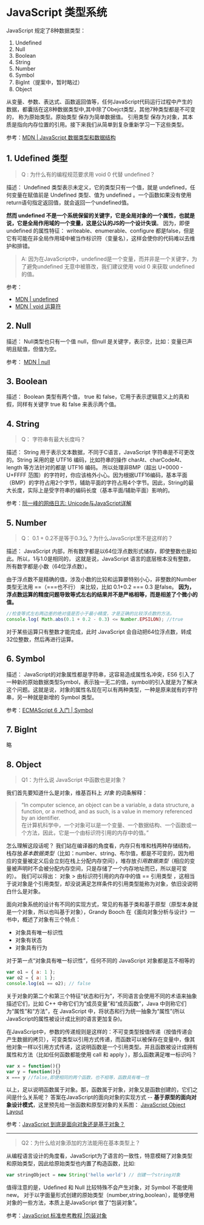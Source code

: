 # JavaScript 类型系统

JavaScript 规定了8种数据类型：

1. Undefined 
2. Null
3. Boolean
4. String
5. Number
6. Symbol
7. BigInt（提案中，暂时略过）
8. Object

从变量、参数、表达式、函数返回值等，任何JavaScript代码运行过程中产生的数据，都囊括在这8种数据类型中,其中除了Obejct类型，其他7种类型都是不可变的，
称为原始类型。原始类型 保存为简单数据值。 引用类型 保存为对象，其本质是指向内存位置的引用。接下来我们从简单到复杂重新学习一下这些类型。    

参考：[MDN | JavaScript 数据类型和数据结构](https://developer.mozilla.org/zh-CN/docs/Web/JavaScript/Data_structures)

##  1. Udefined 类型

> Q : 为什么有的编程规范要求用 void 0 代替 undefined？

描述： Undefined 类型表示未定义，它的类型只有一个值，就是 undefined，任何变量在赋值前是 Undefined 类型、值为 undefined 。一个函数如果没有使用return语句指定返回值，就会返回一个undefined值。

**然而 undefined 不是一个系统保留的关键字，它是全局对象的一个属性，也就是说，它是全局作用域的一个变量，这是公认的JS的一个设计失误**。 因为，即便undefined 的属性特征： writeable、enumerable、configure 都是false，但是它有可能在非全局作用域中被当作标识符（变量名），这样会使你的代码难以去维护和排错。

> A: 因为在JavaScript中，undefined是一个变量，而并非是一个关键字，为了避免undefined 无意中被篡改，我们建议使用 void 0 来获取 undefined 的值。

参考：
- [MDN | undefined](https://developer.mozilla.org/zh-CN/docs/Web/JavaScript/Reference/Global_Objects/undefined)
- [MDN | void 运算符](https://developer.mozilla.org/zh-CN/docs/Web/JavaScript/Reference/Operators/void)

## 2. Null

描述： Null类型也只有一个值 null，但null 是关键字，表示空，比如：变量已声明且赋值，但值为空。

参考： [MDN | null](https://developer.mozilla.org/zh-CN/docs/Web/JavaScript/Reference/Global_Objects/null)

## 3. Boolean

描述： Boolean 类型有两个值， true 和 false，它用于表示逻辑意义上的真和假，同样有关键字 true 和 false 来表示两个值。

## 4. String

> Q： 字符串有最大长度吗？

描述： String 用于表示文本数据，不同于C语言，JavaScript 字符串是不可更改的。String 采用的是 UTF16 编码，比如符串的操作 charAt、charCodeAt、length 等方法针对的都是 UTF16 编码。 所以处理非BMP（超出 U+0000 - U+FFFF 范围）的字符时，你应该格外小心。因为根据UTF16编码，基本平面（BMP）的字符占用2个字节，辅助平面的字符占用4个字节。因此，String的最大长度，实际上是受字符串的编码长度（基本平面/辅助平面）影响的。

参考：[阮一峰的网络日志: Unicode与JavaScript详解](https://www.ruanyifeng.com/blog/2014/12/unicode.html)


## 5. Number

> Q： 0.1 + 0.2不是等于0.3么？为什么JavaScript里不是这样的？

描述： JavaScript 内部，所有数字都是以64位浮点数形式储存，即使整数也是如此。所以，1与1.0是相同的，
这就是说，JavaScript 语言的底层根本没有整数，所有数字都是小数（64位浮点数）。

由于浮点数不是精确的值，涉及小数的比较和运算要特别小心，非整数的Number类型无法用 ==（===也不行） 来比较，比如 0.1+0.2 === 0.3 是false。 **因为，浮点数运算的精度问题导致等式左右的结果并不是严格相等，而是相差了个微小的值。**

```JavaScript
//检查等式左右两边差的绝对值是否小于最小精度，才是正确的比较浮点数的方法。
console.log( Math.abs(0.1 + 0.2 - 0.3) <= Number.EPSILON); //true
```
对于某些运算只有整数才能完成，此时 JavaScript 会自动把64位浮点数，转成32位整数，然后再进行运算。

## 6. Symbol

描述： JavaScript的对象属性都是字符串，这容易造成属性名冲突，ES6 引入了一种新的原始数据类型Symbol，表示独一无二的值，symbol的引入就是为了解决这个问题。这就是说，对象的属性名现在可以有两种类型，一种是原来就有的字符串，另一种就是新增的 Symbol 类型。

参考：[ECMAScript 6 入门 | Symbol](https://es6.ruanyifeng.com/#docs/symbol)

## 7. BigInt

略

## 8. Object

> Q1：为什么说 JavaScript 中函数也是对象？

我们首先要知道什么是对象，维基百科上 *对象* 的词条解释：

>“In computer science, an object can be a variable, a data structure, a function, or a method, and as such, is a value in memory referenced by an identifier.    
在计算机科学中，一个对象可以是一个变量、一个数据结构、一个函数或一个方法，因此，它是一个由标识符引用的内存中的值。”

怎么理解这段话呢？ 我们站在编译器的角度看，内存只有堆和栈两种存储结构，栈存放*基本数据类型*（比如：number、string、布尔值，都是不可变的，因为相应的变量被定义后会立刻在栈上分配内存空间），堆存放*引用数据类型*（相应的变量被声明时不会被分配内存空间，只是存储了一个内存地址而已，所以是可变的）。
我们可以得出： 对象 > 由标识符引用的内存中的值 == 引用类型 ，这相当于说对象是个引用类型，却没说满足怎样条件的引用类型能称为对象，依旧没说明白什么是对象。


面向对象系统的设计有不同的实现方式，常见的有基于类和基于原型（原型本身就是一个对象，所以也叫基于对象），Grandy Booch 在《面向对象分析与设计》一书中，概述了对象有三个特点：

- 对象具有唯一标识性
- 对象有状态
- 对象具有行为

对于第一点“对象具有唯一标识性”，任何不同的 JavaScript 对象都是互不相等的

```JavaScript
var o1 = { a: 1 };
var o2 = { a: 1 };
console.log(o1 == o2); // false
```
关于对象的第二个和第三个特征“状态和行为”，不同语言会使用不同的术语来抽象描述它们，比如 C++ 中称它们为“成员变量”和“成员函数”，Java 中则称它们为“属性”和“方法”，在 JavaScript 中，将状态和行为统一抽象为“属性”(所以JavaScript的属性被设计成比别的语言更加复杂)。


在JavaScript中，参数的传递规则是这样的：不可变类型按值传递（按值传递会产生数据的拷贝），可变类型以引用方式传递，而函数可以被保存在变量中，像其他对象一样以引用方式传递，这说明函数是一个引用类型。并且函数被设计成拥有属性和方法（比如任何函数都能使用 call 和 apply ），那么函数满足唯一标识吗？

```JavaScript
var x = function(){}
var y = function(){}
x === y //false,即便相同的两个函数，也不相等，函数具有唯一性
```
以上，足以说明函数属于对象。那，函数属于对象，对象又是函数创建的，它们之间是什么关系呢？ 
答案在JavaScript的面向对象的实现方式 -- **基于原型的面向对象设计模式**，这里预先给一张函数和原型对象的关系图：
[JavaScript Object Layout](http://www.mollypages.org/tutorials/js.mp)

参考：[JavaScript 到底是面向对象还是基于对象？](https://www.infoq.cn/article/3*8POPcRSClQh1Cp9Sqg)

---

> Q2：为什么给对象添加的方法能用在基本类型上？

从编程语言设计的角度看，JavaScript为了语言的一致性，特意模糊了对象类型和原始类型，因此给原始类型也内置了构造函数，比如:

```JavaScript
var stringObject = new String('hello world') // 创建一个string对象
```
值得注意的是，Udefined 和 Null 比较特殊不会产生对象，对 Symbol 不能使用 new。
对于以字面量形式创建的原始类型（number,string,boolean），能够使用对象的一些方法，本质上是JavaScript 做了“包装对象”。

参考：[JavaScript 标准参考教程 |包装对象](https://javascript.ruanyifeng.com/stdlib/wrapper.html)
